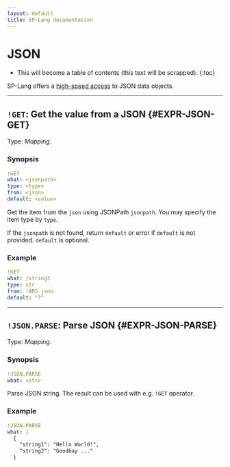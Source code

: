 ```yaml
---
layout: default
title: SP-Lang documentation
---
```


# JSON

* This will become a table of contents (this text will be scrapped).
{:toc}

SP-Lang offers a [high-speed access](https://simdjson.org) to JSON data objects.

--- 

## `!GET`: Get the value from a JSON {#EXPR-JSON-GET}

Type: _Mapping_.


### Synopsis

```yaml
!GET
what: <jsonpath>
type: <type>
from: <json>
default: <value>
```

Get the item from the `json`  using JSONPath `jsonpath`.
You may specify the item type by `type`.

If the `jsonpath` is not found, return `default` or error if `default` is not provided.
`default` is optional.

### Example

```yaml
!GET
what: /string3
type: str
from: !ARG json
default: "?"
```

--- 

## `!JSON.PARSE`: Parse JSON {#EXPR-JSON-PARSE}

Type: _Mapping_.

### Synopsis

```yaml
!JSON.PARSE
what: <str>
```

Parse JSON string.
The result can be used with e.g. `!GET` operator.


### Example

```yaml
!JSON.PARSE
what: |
  {
    "string1": "Hello World!",
    "string2": "Goodbay ..."
  }
```
